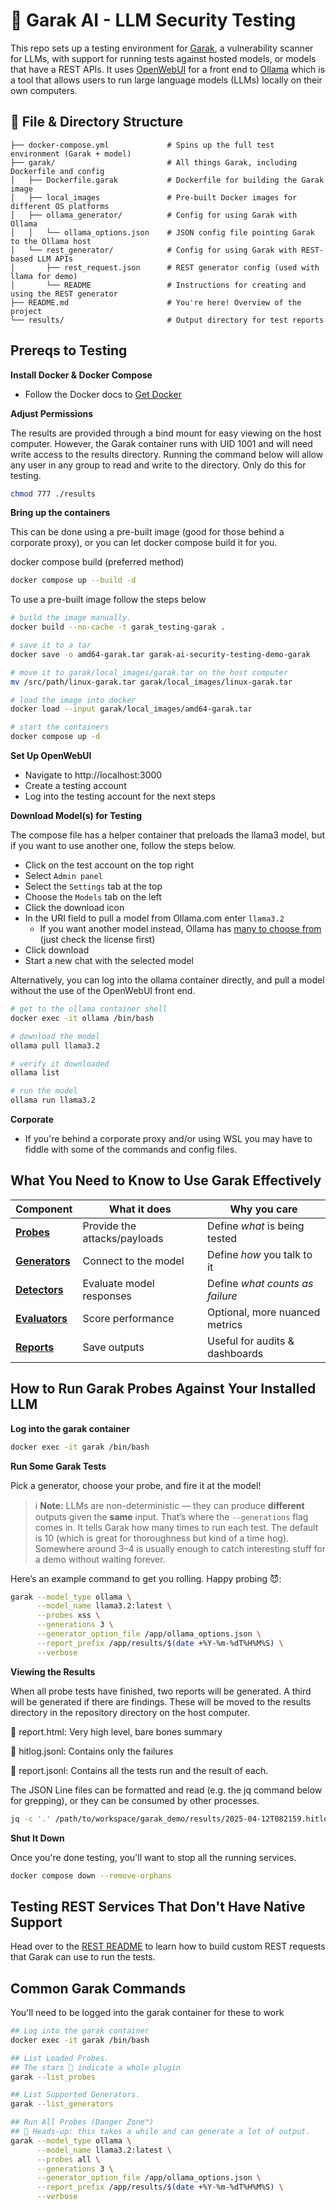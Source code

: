 # 🧪 Garak AI - LLM Security Testing

This repo sets up a testing environment for [Garak](https://github.com/NVIDIA/garak), a vulnerability scanner for LLMs, with support for running tests against hosted models, or models that have a REST APIs.
It uses [OpenWebUI](https://github.com/open-webui/open-webui) for a front end to [Ollama](https://ollama.com) which is a tool that allows users to run large language models (LLMs) locally on their own computers.


## 🚀 File & Directory Structure

```text
├── docker-compose.yml             # Spins up the full test environment (Garak + model)
├── garak/                         # All things Garak, including Dockerfile and config
│   ├── Dockerfile.garak           # Dockerfile for building the Garak image
│   ├── local_images               # Pre-built Docker images for different OS platforms
│   ├── ollama_generator/          # Config for using Garak with Ollama
│   │   └── ollama_options.json    # JSON config file pointing Garak to the Ollama host
│   └── rest_generator/            # Config for using Garak with REST-based LLM APIs
│       ├── rest_request.json      # REST generator config (used with llama for demo)
│       └── README                 # Instructions for creating and using the REST generator
├── README.md                      # You're here! Overview of the project
└── results/                       # Output directory for test reports
```

## Prereqs to Testing

**Install Docker & Docker Compose**
- Follow the Docker docs to [Get Docker](https://docs.docker.com/get-started/get-docker/)

**Adjust Permissions**

The results are provided through a bind mount for easy viewing on the host computer. However, the Garak container runs with UID 1001 and will need write access to the results directory. Running the command below will allow any user in any group to read and write to the directory. Only do this for testing.

```sh
chmod 777 ./results
```

**Bring up the containers**

This can be done using a pre-built image (good for those behind a corporate proxy), or you can let docker compose build it for you.

docker compose build (preferred method)
```sh
docker compose up --build -d

```
To use a pre-built image follow the steps below

```sh
# build the image manually.
docker build --no-cache -t garak_testing-garak .

# save it to a tar
docker save -o amd64-garak.tar garak-ai-security-testing-demo-garak

# move it to garak/local_images/garak.tar on the host computer
mv /src/path/linux-garak.tar garak/local_images/linux-garak.tar 

# load the image into docker
docker load --input garak/local_images/amd64-garak.tar

# start the containers
docker compose up -d

```

**Set Up OpenWebUI**
- Navigate to http://localhost:3000
- Create a testing account
- Log into the testing account for the next steps

**Download Model(s) for Testing**

The compose file has a helper container that preloads the llama3 model, but if you want to use another one, follow the steps below.
- Click on the test account on the top right
- Select `Admin panel`
- Select the `Settings` tab at the top
- Choose the `Models` tab on the left
- Click the download icon
- In the URI field to pull a model from Ollama.com enter `llama3.2`
  - If you want another model instead, Ollama has [many to choose from](https://ollama.com/library) (just check the license first)
- Click download
- Start a new chat with the selected model

Alternatively, you can log into the ollama container directly, and pull a model without the use of the OpenWebUI front end.

```sh
# get to the ollama container shell
docker exec -it ollama /bin/bash

# download the model
ollama pull llama3.2

# verify it downloaded
ollama list

# run the model
ollama run llama3.2
```

**Corporate**
- If you're behind a corporate proxy and/or using WSL you may have to fiddle with some of the commands and config files.

## What You Need to Know to Use Garak Effectively

| **Component** | **What it does**                         | **Why you care**                         |
|---------------|------------------------------------------|------------------------------------------|
| **[Probes](https://github.com/NVIDIA/garak/tree/main/garak/probes)**    | Provide the attacks/payloads             | Define _what_ is being tested            |
| **[Generators](https://github.com/NVIDIA/garak/tree/main/garak/generators)**| Connect to the model                     | Define _how_ you talk to it              |
| **[Detectors](https://docs.garak.ai/garak/garak-components/understanding-detectors)** | Evaluate model responses                 | Define _what counts as failure_          |
| **[Evaluators](https://docs.garak.ai/garak/garak-components/scan-evaluation)**| Score performance                        | Optional, more nuanced metrics           |
| **[Reports](https://reference.garak.ai/en/latest/report.html)**   | Save outputs                             | Useful for audits & dashboards           |

## How to Run Garak Probes Against Your Installed LLM

**Log into the garak container**

```sh
docker exec -it garak /bin/bash
```
**Run Some Garak Tests**

Pick a generator, choose your probe, and fire it at the model!

> ℹ️ **Note:** LLMs are non-deterministic  — they can produce **different** outputs given the **same** input. That’s where the `--generations` flag comes in. It tells Garak how many times to run each test. The default is 10 (which is great for thoroughness but kind of a time hog). Somewhere around 3–4 is usually enough to catch interesting stuff for a demo without waiting forever.

Here’s an example command to get you rolling. Happy probing 😈:
```sh
garak --model_type ollama \
      --model_name llama3.2:latest \
      --probes xss \
      --generations 3 \
      --generator_option_file /app/ollama_options.json \
      --report_prefix /app/results/$(date +%Y-%m-%dT%H%M%S) \
      --verbose
```

**Viewing the Results**

When all probe tests have finished, two reports will be generated. A third will be generated if there are findings. These will be moved to the results directory in the repository directory on the host computer.

📜 report.html: Very high level, bare bones summary

📜 hitlog.jsonl: Contains only the failures

📜 report.jsonl: Contains all the tests run and the result of each.


The JSON Line files can be formatted and read (e.g. the jq command below for grepping), or they can be consumed by other processes.

```sh
jq -c '.' /path/to/workspace/garak_demo/results/2025-04-12T082159.hitlog.jsonl | jq
```

**Shut It Down**

Once you're done testing, you'll want to stop all the running services.

```sh
docker compose down --remove-orphans
```

## Testing REST Services That Don't Have Native Support

Head over to the [REST README](./garak/rest_generator/README.md) to learn how to build custom REST requests that Garak can use to run the tests.

## Common Garak Commands

You'll need to be logged into the garak container for these to work

```sh
## Log into the garak container
docker exec -it garak /bin/bash

## List Loaded Probes.
## The stars 🌟 indicate a whole plugin
garak --list_probes

## List Supported Generators.
garak --list_generators

## Run All Probes (Danger Zone™)
## 🛑 Heads-up: this takes a while and can generate a lot of output.
garak --model_type ollama \
      --model_name llama3.2:latest \
      --probes all \
      --generations 3 \
      --generator_option_file /app/ollama_options.json \
      --report_prefix /app/results/$(date +%Y-%m-%dT%H%M%S) \
      --verbose
```
